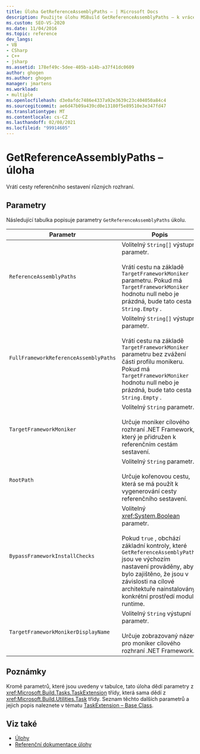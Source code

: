 ```yaml
---
title: Úloha GetReferenceAssemblyPaths – | Microsoft Docs
description: Použijte úlohu MSBuild GetReferenceAssemblyPaths – k vrácení referenčních cest sestavení různých rozhraní.
ms.custom: SEO-VS-2020
ms.date: 11/04/2016
ms.topic: reference
dev_langs:
- VB
- CSharp
- C++
- jsharp
ms.assetid: 178ef49c-5dee-405b-a14b-a37f41dc0609
author: ghogen
ms.author: ghogen
manager: jmartens
ms.workload:
- multiple
ms.openlocfilehash: d3e0afdc7486e4337a92e3639c23c404050a84c4
ms.sourcegitcommit: ae6d47b09a439cd0e13180f5e89510e3e347fd47
ms.translationtype: MT
ms.contentlocale: cs-CZ
ms.lasthandoff: 02/08/2021
ms.locfileid: "99914605"
---
```

# <a name="getreferenceassemblypaths-task"></a>GetReferenceAssemblyPaths – úloha

Vrátí cesty referenčního sestavení různých rozhraní.

## <a name="parameters"></a>Parametry

 Následující tabulka popisuje parametry `GetReferenceAssemblyPaths` úkolu.

|Parametr|Popis|
|---------------|-----------------|
|`ReferenceAssemblyPaths`|Volitelný `String[]` výstupní parametr.<br /><br /> Vrátí cestu na základě `TargetFrameworkMoniker` parametru. Pokud má `TargetFrameworkMoniker` hodnotu null nebo je prázdná, bude tato cesta `String.Empty` .|
|`FullFrameworkReferenceAssemblyPaths`|Volitelný `String[]` výstupní parametr.<br /><br /> Vrátí cestu na základě `TargetFrameworkMoniker` parametru bez zvážení části profilu monikeru. Pokud má `TargetFrameworkMoniker` hodnotu null nebo je prázdná, bude tato cesta `String.Empty` .|
|`TargetFrameworkMoniker`|Volitelný `String` parametr.<br /><br /> Určuje moniker cílového rozhraní .NET Framework, který je přidružen k referenčním cestám sestavení.|
|`RootPath`|Volitelný `String` parametr.<br /><br /> Určuje kořenovou cestu, která se má použít k vygenerování cesty referenčního sestavení.|
|`BypassFrameworkInstallChecks`|Volitelný <xref:System.Boolean> parametr.<br /><br /> Pokud `true` , obchází základní kontroly, které `GetReferenceAssemblyPaths` jsou ve výchozím nastavení prováděny, aby bylo zajištěno, že jsou v závislosti na cílové architektuře nainstalovány konkrétní prostředí modulu runtime.|
|`TargetFrameworkMonikerDisplayName`|Volitelný `String` výstupní parametr.<br /><br /> Určuje zobrazovaný název pro moniker cílového rozhraní .NET Framework.|

## <a name="remarks"></a>Poznámky

 Kromě parametrů, které jsou uvedeny v tabulce, tato úloha dědí parametry z <xref:Microsoft.Build.Tasks.TaskExtension> třídy, která sama dědí z <xref:Microsoft.Build.Utilities.Task> třídy. Seznam těchto dalších parametrů a jejich popis naleznete v tématu [TaskExtension – Base Class](../msbuild/taskextension-base-class.md).

## <a name="see-also"></a>Viz také

- [Úlohy](../msbuild/msbuild-tasks.md)
- [Referenční dokumentace úlohy](../msbuild/msbuild-task-reference.md)